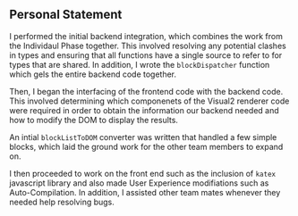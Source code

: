 ## Personal Statement
I performed the initial backend integration, which combines the work from the Individaul Phase together. This involved resolving any potential clashes in types and ensuring that all functions have a single source to refer to for types that are shared. In addition, I wrote the `blockDispatcher` function which gels the entire backend code together. 

Then, I began the interfacing of the frontend code with the backend code. This involved determining which componenets of the Visual2 renderer code were required in order to obtain the information our backend needed and how to modify the DOM to display the results.

 An intial `blockListToDOM` converter was written that handled a few simple blocks, which laid the ground work for the other team members to expand on.

I then proceeded to work on the front end such as the inclusion of `katex` javascript library and also made User Experience modifiations such as Auto-Compilation. In addition, I assisted other team mates whenever they needed help resolving bugs.